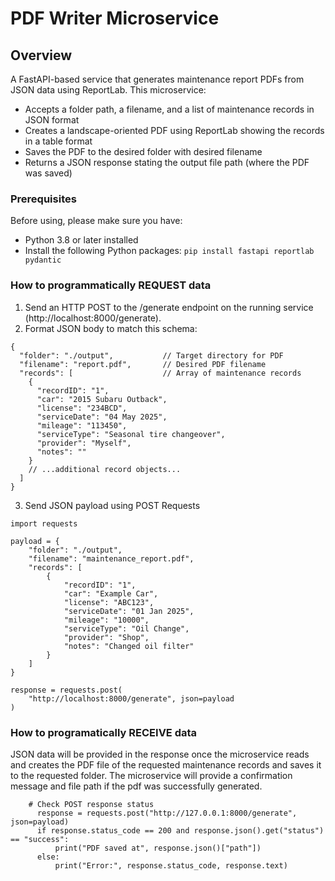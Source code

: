 # PDF Writer Microservice

## Overview 

A FastAPI-based service that generates maintenance report PDFs from JSON data using ReportLab. 
This microservice:
- Accepts a folder path, a filename, and a list of maintenance records in JSON format
- Creates a landscape-oriented PDF using ReportLab showing the records in a table format
- Saves the PDF to the desired folder with desired filename
- Returns a JSON response stating the output file path (where the PDF was saved)

### Prerequisites
Before using, please make sure you have:
- Python 3.8 or later installed
- Install the following Python packages:
  ```pip install fastapi reportlab pydantic```

### How to programmatically REQUEST data
1. Send an HTTP POST to the /generate endpoint on the running service (http://localhost:8000/generate).
2. Format JSON body to match this schema:
```
{
  "folder": "./output",           // Target directory for PDF
  "filename": "report.pdf",       // Desired PDF filename
  "records": [                    // Array of maintenance records
    {
      "recordID": "1",
      "car": "2015 Subaru Outback",
      "license": "234BCD",
      "serviceDate": "04 May 2025",
      "mileage": "113450",
      "serviceType": "Seasonal tire changeover",
      "provider": "Myself",
      "notes": ""
    }
    // ...additional record objects...
  ]
}
```
    
3. Send JSON payload using POST Requests
```
import requests

payload = {
    "folder": "./output",
    "filename": "maintenance_report.pdf",
    "records": [
        {
            "recordID": "1",
            "car": "Example Car",
            "license": "ABC123",
            "serviceDate": "01 Jan 2025",
            "mileage": "10000",
            "serviceType": "Oil Change",
            "provider": "Shop",
            "notes": "Changed oil filter"
        }
    ]
}

response = requests.post(
    "http://localhost:8000/generate", json=payload
)
```

### How to programatically RECEIVE data
JSON data will be provided in the response once the microservice reads and creates the PDF file of the requested maintenance records and saves it to the requested folder. The microservice will provide a confirmation message and file path if the pdf was successfully generated. 

```
    # Check POST response status
      response = requests.post("http://127.0.0.1:8000/generate", json=payload)
      if response.status_code == 200 and response.json().get("status") == "success":
          print("PDF saved at", response.json()["path"])
      else:
          print("Error:", response.status_code, response.text)
```

